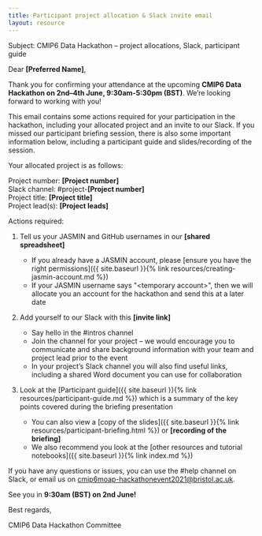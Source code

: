 ```yaml
---
title: Participant project allocation & Slack invite email
layout: resource
---
```


Subject: CMIP6 Data Hackathon – project allocations, Slack, participant guide

Dear **[Preferred Name]**,

Thank you for confirming your attendance at the upcoming **CMIP6 Data Hackathon
on 2nd–4th June, 9:30am-5:30pm (BST)**. We’re looking forward to working with
you!

This email contains some actions required for your participation in the
hackathon, including your allocated project and an invite to our Slack. If you
missed our participant briefing session, there is also some important
information below, including a participant guide and slides/recording of the
session.

Your allocated project is as follows:

Project number: **[Project number]**  
Slack channel: #project-**[Project number]**  
Project title: **[Project title]**  
Project lead(s): **[Project leads]**  

Actions required:

1. Tell us your JASMIN and GitHub usernames in our **[shared spreadsheet]**
   * If you already have a JASMIN account, please [ensure you have the right
     permissions]({{ site.baseurl }}{% link resources/creating-jasmin-account.md %})
   * If your JASMIN username says "\<temporary account\>", then we will allocate
     you an account for the hackathon and send this at a later date

2. Add yourself to our Slack with this **[invite link]**
   * Say hello in the #intros channel
   * Join the channel for your project – we would encourage you to communicate
     and share background information with your team and project lead prior to
     the event
   * In your project’s Slack channel you will also find useful links, including
     a shared Word document you can use for collaboration

3. Look at the [Participant guide]({{ site.baseurl }}{% link resources/participant-guide.md %})
   which is a summary of the key points covered during the briefing presentation
   * You can also view a [copy of the slides]({{ site.baseurl }}{% link resources/participant-briefing.html %})
     or **[recording of the briefing]**
   * We also recommend you look at the [other resources and tutorial notebooks]({{ site.baseurl }}{% link index.md %})

If you have any questions or issues, you can use the #help channel on Slack, or email us on
cmip6moap-hackathonevent2021@bristol.ac.uk.

See you in **9:30am (BST) on 2nd June!**

Best regards,

CMIP6 Data Hackathon Committee
